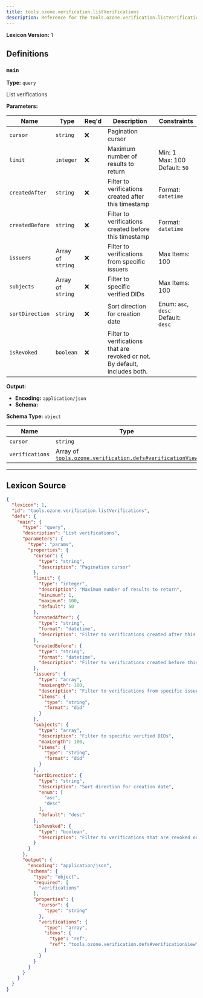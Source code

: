 ```yaml
---
title: tools.ozone.verification.listVerifications
description: Reference for the tools.ozone.verification.listVerifications lexicon
---
```

**Lexicon Version:** 1

## Definitions

<a name="main"></a>
### `main`

**Type:** `query`

List verifications

**Parameters:**

| Name | Type | Req'd  | Description | Constraints |
|------|------|----------|-------------|-------------|
| `cursor` | `string` | ❌  | Pagination cursor |  |
| `limit` | `integer` | ❌  | Maximum number of results to return | Min: 1<br/>Max: 100<br/>Default: `50` |
| `createdAfter` | `string` | ❌  | Filter to verifications created after this timestamp | Format: `datetime` |
| `createdBefore` | `string` | ❌  | Filter to verifications created before this timestamp | Format: `datetime` |
| `issuers` | Array of `string` | ❌  | Filter to verifications from specific issuers | Max Items: 100 |
| `subjects` | Array of `string` | ❌  | Filter to specific verified DIDs | Max Items: 100 |
| `sortDirection` | `string` | ❌  | Sort direction for creation date | Enum: `asc`, `desc`<br/>Default: `desc` |
| `isRevoked` | `boolean` | ❌  | Filter to verifications that are revoked or not. By default, includes both. |  |
**Output:**

- **Encoding:** `application/json`
- **Schema:**

**Schema Type:** `object`

| Name | Type | Req'd  | Description | Constraints |
|------|------|----------|-------------|-------------|
| `cursor` | `string` | ❌  |  |  |
| `verifications` | Array of [`tools.ozone.verification.defs#verificationView`](/lexicons/tools/ozone/verification/tools-ozone-verification-defs#verificationview) | ✅  |  |  |

---

## Lexicon Source
```json
{
  "lexicon": 1,
  "id": "tools.ozone.verification.listVerifications",
  "defs": {
    "main": {
      "type": "query",
      "description": "List verifications",
      "parameters": {
        "type": "params",
        "properties": {
          "cursor": {
            "type": "string",
            "description": "Pagination cursor"
          },
          "limit": {
            "type": "integer",
            "description": "Maximum number of results to return",
            "minimum": 1,
            "maximum": 100,
            "default": 50
          },
          "createdAfter": {
            "type": "string",
            "format": "datetime",
            "description": "Filter to verifications created after this timestamp"
          },
          "createdBefore": {
            "type": "string",
            "format": "datetime",
            "description": "Filter to verifications created before this timestamp"
          },
          "issuers": {
            "type": "array",
            "maxLength": 100,
            "description": "Filter to verifications from specific issuers",
            "items": {
              "type": "string",
              "format": "did"
            }
          },
          "subjects": {
            "type": "array",
            "description": "Filter to specific verified DIDs",
            "maxLength": 100,
            "items": {
              "type": "string",
              "format": "did"
            }
          },
          "sortDirection": {
            "type": "string",
            "description": "Sort direction for creation date",
            "enum": [
              "asc",
              "desc"
            ],
            "default": "desc"
          },
          "isRevoked": {
            "type": "boolean",
            "description": "Filter to verifications that are revoked or not. By default, includes both."
          }
        }
      },
      "output": {
        "encoding": "application/json",
        "schema": {
          "type": "object",
          "required": [
            "verifications"
          ],
          "properties": {
            "cursor": {
              "type": "string"
            },
            "verifications": {
              "type": "array",
              "items": {
                "type": "ref",
                "ref": "tools.ozone.verification.defs#verificationView"
              }
            }
          }
        }
      }
    }
  }
}
```
